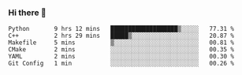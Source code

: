 ### Hi there 👋

<!--START_SECTION:waka-->

```text
Python       9 hrs 12 mins   ███████████████████▒░░░░░   77.31 %
C++          2 hrs 29 mins   █████▒░░░░░░░░░░░░░░░░░░░   20.87 %
Makefile     5 mins          ▒░░░░░░░░░░░░░░░░░░░░░░░░   00.81 %
CMake        2 mins          ░░░░░░░░░░░░░░░░░░░░░░░░░   00.35 %
YAML         2 mins          ░░░░░░░░░░░░░░░░░░░░░░░░░   00.30 %
Git Config   1 min           ░░░░░░░░░░░░░░░░░░░░░░░░░   00.26 %
```

<!--END_SECTION:waka-->
